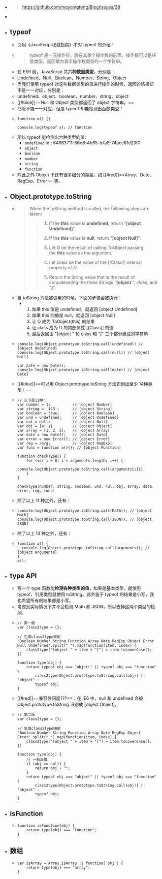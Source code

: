 - > https://github.com/mqyqingfeng/Blog/issues/28
-
- ## typeof
	- 引用《JavaScript权威指南》中对 typeof 的介绍：
	- > typeof 是一元操作符，放在其单个操作数的前面，操作数可以是任意类型。返回值为表示操作数类型的一个字符串。
	- 在 ES6 前，JavaScript 共**六种数据类型**，分别是：
	- Undefined、Null、Boolean、Number、String、Object
	- 当我们使用 typeof 对这些数据类型的值进行操作的时候，返回的结果却不是一一对应，分别是：
	- undefined、object、boolean、number、string、object
	- [[#blue]]==Null 和 Object 类型都返回了 object 字符串。==
	- 尽管不能一一对应，但是 typeof 却能检测出函数类型：
	- ```
	  function a() {}
	  
	  console.log(typeof a); // function
	  ```
	- 所以 typeof 能检测出六种类型的值:
		- `undefined`
		  id:: 64883711-86e8-4b65-b7a8-74ace81d23f0
		- `object`
		- `boolean`
		- `number`
		- `string`
		- `function`
	- 除此之外 Object 下还有很多细分的类型，如 [[#red]]==Array、Date、RegExp、Error== 等。
- ## Object.prototype.toString
	- > When the toString method is called, the following steps are taken:
	  >
	  >> 1. If the **this** value is **undefined**, return "**[object Undefined]**".
	  >
	  >> 2. If the **this** value is **null**, return "**[object Null]**".
	  >
	  >> 3. Let *O* be the result of calling ToObject passing the **this** value as the argument.
	  >
	  >> 4. Let *class* be the value of the [[Class]] internal property of *O*.
	  >
	  >> 5. Return the String value that is the result of concatenating the three Strings "**[object** ", *class*, and "**]**".
	- 当 toString 方法被调用的时候，下面的步骤会被执行：
		- 1. 如果 this 值是 undefined，就返回 [object Undefined]
		  2. 如果 this 的值是 null，就返回 [object Null]
		  3. 让 O 成为 ToObject(this) 的结果
		  4. 让 class 成为 O 的内部属性 [[Class]] 的值
		  5. 最后返回由 "[object " 和 class 和 "]" 三个部分组成的字符串
	- ```
	  console.log(Object.prototype.toString.call(undefined)) // [object Undefined]
	  console.log(Object.prototype.toString.call(null)) // [object Null]
	  
	  var date = new Date();
	  console.log(Object.prototype.toString.call(date)) // [object Date]
	  ```
	- [[#blue]]==可以用 Object.prototype.toString 方法识别出至少 14种类型！==
	- ```
	  // 以下是11种：
	  var number = 1;          // [object Number]
	  var string = '123';      // [object String]
	  var boolean = true;      // [object Boolean]
	  var und = undefined;     // [object Undefined]
	  var nul = null;          // [object Null]
	  var obj = {a: 1}         // [object Object]
	  var array = [1, 2, 3];   // [object Array]
	  var date = new Date();   // [object Date]
	  var error = new Error(); // [object Error]
	  var reg = /a/g;          // [object RegExp]
	  var func = function a(){}; // [object Function]
	  
	  function checkType() {
	      for (var i = 0; i < arguments.length; i++) {
	          console.log(Object.prototype.toString.call(arguments[i]))
	      }
	  }
	  
	  checkType(number, string, boolean, und, nul, obj, array, date, error, reg, func)
	  ```
	- 除了以上 11 种之外，还有：
	- ```
	  console.log(Object.prototype.toString.call(Math)); // [object Math]
	  console.log(Object.prototype.toString.call(JSON)); // [object JSON]
	  ```
	- 除了以上 13 种之外，还有：
	- ```
	  function a() {
	    console.log(Object.prototype.toString.call(arguments)); // [object Arguments]
	  }
	  a();
	  ```
- ## type API
	- 写一个 type 函数能**检测各种类型的值**，如果是基本类型，就使用 typeof，引用类型就使用 toString。此外鉴于 typeof 的结果是小写，我也希望所有的结果都是小写。
	- 考虑到实际情况下并不会检测 Math 和 JSON，所以去掉这两个类型的检测。
	- ```
	  // 第一版
	  var class2type = {};
	  
	  // 生成class2type映射
	  "Boolean Number String Function Array Date RegExp Object Error Null Undefined".split(" ").map(function(item, index) {
	      class2type["[object " + item + "]"] = item.toLowerCase();
	  })
	  
	  function type(obj) {
	      return typeof obj === "object" || typeof obj === "function" ?
	          class2type[Object.prototype.toString.call(obj)] || "object" :
	          typeof obj;
	  }
	  ```
	- [[#red]]==兼容性问题???==：在 IE6 中，null 和 undefined 会被 Object.prototype.toString 识别成 [object Object]。
	- ```
	  // 第二版
	  var class2type = {};
	  
	  // 生成class2type映射
	  "Boolean Number String Function Array Date RegExp Object Error".split(" ").map(function(item, index) {
	      class2type["[object " + item + "]"] = item.toLowerCase();
	  })
	  
	  function type(obj) {
	      // 一箭双雕
	      if (obj == null) {
	          return obj + "";
	      }
	      return typeof obj === "object" || typeof obj === "function" ?
	          class2type[Object.prototype.toString.call(obj)] || "object" :
	          typeof obj;
	  }
	  ```
- ## isFunction
	- ```
	  function isFunction(obj) {
	      return type(obj) === "function";
	  }
	  ```
- ## 数组
	- ```
	  var isArray = Array.isArray || function( obj ) {
	      return type(obj) === "array";
	  }
	  ```